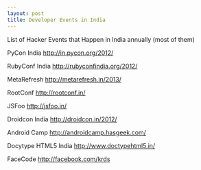 ```yaml
---
layout: post
title: Developer Events in India
---
```


List of Hacker Events that Happen in India annually (most of them)

PyCon India
http://in.pycon.org/2012/

RubyConf India
http://rubyconfindia.org/2012/

MetaRefresh
http://metarefresh.in/2013/

RootConf
http://rootconf.in/

JSFoo
http://jsfoo.in/

Droidcon India
http://droidcon.in/2012/

Android Camp
http://androidcamp.hasgeek.com/

Docytype HTML5 India
http://www.doctypehtml5.in/

FaceCode 
http://facebook.com/krds